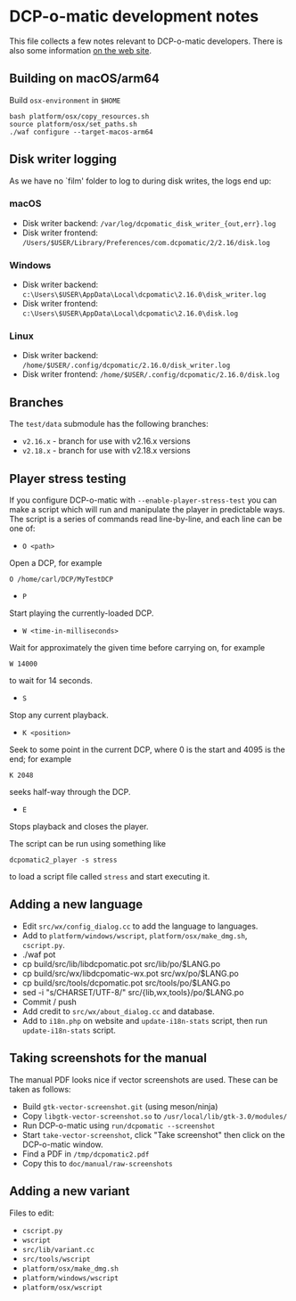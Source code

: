 # DCP-o-matic development notes

This file collects a few notes relevant to DCP-o-matic developers.  There is also some information
[on the web site](https://dcpomatic.com/development).


## Building on macOS/arm64

Build `osx-environment` in `$HOME`
```
bash platform/osx/copy_resources.sh
source platform/osx/set_paths.sh
./waf configure --target-macos-arm64
```


## Disk writer logging

As we have no `film' folder to log to during disk writes, the logs end up:

### macOS

* Disk writer backend: `/var/log/dcpomatic_disk_writer_{out,err}.log`
* Disk writer frontend: `/Users/$USER/Library/Preferences/com.dcpomatic/2/2.16/disk.log`

### Windows

* Disk writer backend: `c:\Users\$USER\AppData\Local\dcpomatic\2.16.0\disk_writer.log`
* Disk writer frontend: `c:\Users\$USER\AppData\Local\dcpomatic\2.16.0\disk.log`

### Linux

* Disk writer backend: `/home/$USER/.config/dcpomatic/2.16.0/disk_writer.log`
* Disk writer frontend: `/home/$USER/.config/dcpomatic/2.16.0/disk.log`


## Branches

The `test/data` submodule has the following branches:

* `v2.16.x` - branch for use with v2.16.x versions
* `v2.18.x` - branch for use with v2.18.x versions


## Player stress testing

If you configure DCP-o-matic with `--enable-player-stress-test` you can make a script which
will run and manipulate the player in predictable ways.  The script is a series of commands
read line-by-line, and each line can be one of:

* `O <path>`

Open a DCP, for example

```O /home/carl/DCP/MyTestDCP```

* `P`

Start playing the currently-loaded DCP.

* `W <time-in-milliseconds>`

Wait for approximately the given time before carrying on, for example

```W 14000```

to wait for 14 seconds.

* `S`

Stop any current playback.

* `K <position>`

Seek to some point in the current DCP, where 0 is the start and 4095 is the end; for example

```K 2048```

seeks half-way through the DCP.

* `E`

Stops playback and closes the player.

The script can be run using something like

```dcpomatic2_player -s stress```

to load a script file called `stress` and start executing it.


## Adding a new language

- Edit `src/wx/config_dialog.cc` to add the language to languages.
- Add to `platform/windows/wscript`, `platform/osx/make_dmg.sh`, `cscript.py`.
- ./waf pot
- cp build/src/lib/libdcpomatic.pot src/lib/po/$LANG.po
- cp build/src/wx/libdcpomatic-wx.pot src/wx/po/$LANG.po
- cp build/src/tools/dcpomatic.pot src/tools/po/$LANG.po
- sed -i "s/CHARSET/UTF-8/" src/{lib,wx,tools}/po/$LANG.po
- Commit / push
- Add credit to `src/wx/about_dialog.cc` and database.
- Add to `i18n.php` on website and `update-i18n-stats` script, then run `update-i18n-stats` script.


## Taking screenshots for the manual

The manual PDF looks nice if vector screenshots are used.  These can be taken as follows:

- Build `gtk-vector-screenshot.git` (using meson/ninja)
- Copy `libgtk-vector-screenshot.so` to `/usr/local/lib/gtk-3.0/modules/`
- Run DCP-o-matic using `run/dcpomatic --screenshot`
- Start `take-vector-screenshot`, click "Take screenshot" then click on the DCP-o-matic window.
- Find a PDF in `/tmp/dcpomatic2.pdf`
- Copy this to `doc/manual/raw-screenshots` 


## Adding a new variant

Files to edit:
- `cscript.py`
- `wscript`
- `src/lib/variant.cc`
- `src/tools/wscript`
- `platform/osx/make_dmg.sh`
- `platform/windows/wscript`
- `platform/osx/wscript`
